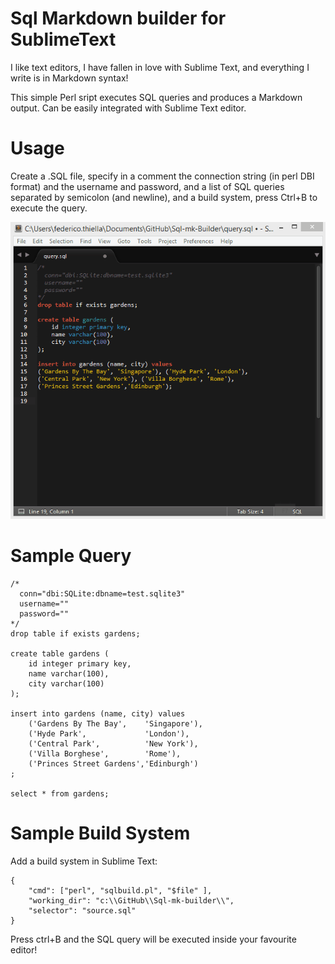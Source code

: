 # Sql Markdown builder for SublimeText

I like text editors, I have fallen in love with Sublime Text, and everything I write is in Markdown syntax!

This simple Perl sript executes SQL queries and produces a Markdown output. Can be easily integrated with Sublime Text editor.

# Usage

Create a .SQL file, specify in a comment the connection string (in perl DBI format) and the username and password,
and a list of SQL queries separated by semicolon (and newline), and a build system, press Ctrl+B to execute the query.

![Run SQL Query](https://raw.githubusercontent.com/fthiella/Sql-mk-builder/master/builder.gif)

# Sample Query

````
/*
  conn="dbi:SQLite:dbname=test.sqlite3"
  username=""
  password=""
*/
drop table if exists gardens;

create table gardens (
	id integer primary key,
	name varchar(100),
	city varchar(100)
);

insert into gardens (name, city) values
	('Gardens By The Bay',    'Singapore'),
	('Hyde Park',             'London'),
	('Central Park',          'New York'),
	('Villa Borghese',        'Rome'),
	('Princes Street Gardens','Edinburgh')
;

select * from gardens;

````

# Sample Build System

Add a build system in Sublime Text:

````
{
	"cmd": ["perl", "sqlbuild.pl", "$file" ],
	"working_dir": "c:\\GitHub\\Sql-mk-builder\\",
	"selector": "source.sql"
}
````

Press ctrl+B and the SQL query will be executed inside your favourite editor!
